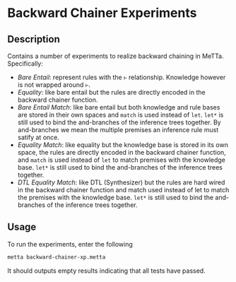 # Backward Chainer Experiments

## Description

Contains a number of experiments to realize backward chaining in
MeTTa.  Specifically:

* *Bare Entail*: represent rules with the `⊢` relationship.  Knowledge
  however is not wrapped around `⊢`.
* *Equality*: like bare entail but the rules are directly encoded in
  the backward chainer function.
* *Bare Entail Match*: like bare entail but both knowledge and rule
  bases are stored in their own spaces and `match` is used instead of
  `let`.  `let*` is still used to bind the and-branches of the
  inference trees together.  By and-branches we mean the multiple
  premises an inference rule must satify at once.
* *Equality Match*: like equality but the knowledge base is stored in
  its own space, the rules are directly encoded in the backward
  chainer function, and `match` is used instead of `let` to match
  premises with the knowledge base.  `let*` is still used to bind the
  and-branches of the inference trees together.
* *DTL Equality Match*: like DTL (Synthesizer) but the rules are hard
  wired in the backward chainer function and match used instead of let
  to match the premises with the knowledge base.  `let*` is still used
  to bind the and-branches of the inference trees together.

## Usage

To run the experiments, enter the following

```bash
metta backward-chainer-xp.metta
```

It should outputs empty results indicating that all tests have passed.
